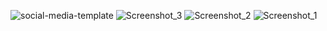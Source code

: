 ![social-media-template](https://github.com/Harman-preet-singh13/social-media-template/assets/63332289/f450fa88-05c0-42fa-8209-264b1fca5592)
![Screenshot_3](https://github.com/Harman-preet-singh13/social-media-template/assets/63332289/ca802c63-53a4-4560-a1e1-2738499366b1)
![Screenshot_2](https://github.com/Harman-preet-singh13/social-media-template/assets/63332289/c94818a4-dd0c-4b80-8954-0bc9f64ac8a5)
![Screenshot_1](https://github.com/Harman-preet-singh13/social-media-template/assets/63332289/42fc46d8-9224-4df0-a9e0-a5e4aa210107)
